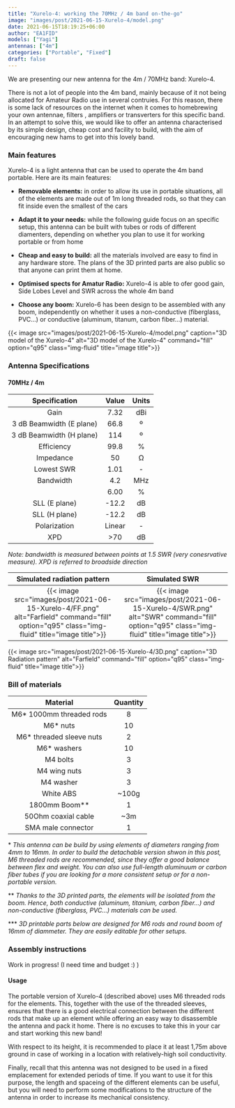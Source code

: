 ```yaml
---
title: "Xurelo-4: working the 70MHz / 4m band on-the-go"
image: "images/post/2021-06-15-Xurelo-4/model.png"
date: 2021-06-15T18:19:25+06:00
author: "EA1FID"
models: ["Yagi"]
antennas: ["4m"]
categories: ["Portable", "Fixed"]
draft: false
---
```


We are presenting our new antenna for the 4m / 70MHz band: Xurelo-4.

There is not a lot of people into the 4m band, mainly because of it not being allocated for Amateur Radio use in several contruies. For this reason, there is some lack of resources on the internet when it comes to homebrewing your own antennae, filters , amplifiers or transverters for this specific band. In an attempt to solve this, we would like to offer an antenna characterised by its simple design, cheap cost and facility to build, with the aim of encouraging new hams to get into this lovely band.




### Main features

Xurelo-4 is a light antenna that can be used to operate the 4m band portable. Here are its main features:

- **Removable elements:** in order to allow its use in portable situations, all of the elements are made out of 1m long threaded rods, so that they can fit inside even the smallest of the cars

- **Adapt it to your needs:** while the following guide focus on an specific setup, this antenna can be built with tubes or rods of different diamenters, depending on whether you plan to use it for working portable or from home 

- **Cheap and easy to build:** all the materials involved are easy to find in any hardware store. The plans of the 3D printed parts are also public so that anyone can print them at home.

- **Optimised spects for Amatur Radio:** Xurelo-4 is able to ofer good gain, Side Lobes Level and SWR across the whole 4m band

- **Choose any boom:** Xurelo-6 has been design to be assembled with any boom, independently on whether it uses a non-conductive (fiberglass, PVC...) or conductive (aluminum, titanum, carbon fiber...) material.


{{< image src="images/post/2021-06-15-Xurelo-4/model.png" caption="3D model of the Xurelo-4" alt="3D model of the Xurelo-4" command="fill" option="q95" class="img-fluid" title="image title">}}


### Antenna Specifications

#### 70MHz / 4m

|           **Specification**           |  **Value** | **Units** |
|:------------------------:|:------:|:-----:|
|           Gain           |    7.32    |  dBi  |
| 3 dB Beamwidth (E plane) |    66.8    |   º   |
| 3 dB Beamwidth (H plane) |    114     |   º   |
|        Efficiency        |    99.8    |   %   |
|         Impedance        |    50      |   Ω   |
|        Lowest SWR        |    1.01    |   -   |
|         Bandwidth        |    4.2     |  MHz  |
|                          |    6.00    |   %   |
|       SLL (E plane)      |    -12.2   |   dB  |
|       SLL (H plane)      |    -12.2   |   dB  |
|       Polarization       |    Linear  |   -   |
|            XPD           |    >70     |   dB  |

*Note: bandwidth is measured between points at 1.5 SWR (very conesrvative measure). XPD is referred to broadside direction*

Simulated radiation pattern | Simulated SWR
:-------------------------:|:-------------------------:
{{< image src="images/post/2021-06-15-Xurelo-4/FF.png" alt="Farfield" command="fill" option="q95" class="img-fluid" title="image title">}}  |  {{< image src="images/post/2021-06-15-Xurelo-4/SWR.png" alt="SWR" command="fill" option="q95" class="img-fluid" title="image title">}}

{{< image src="images/post/2021-06-15-Xurelo-4/3D.png" caption="3D Radiation pattern" alt="Farfield" command="fill" option="q95" class="img-fluid" title="image title">}}


### Bill of materials

|                 **Material**                  |**Quantity**|
|:---------------------------------------------:|:--------:|
|            M6* 1000mm threaded rods           |     8    |
|                   M6* nuts                    |    10    |
|            M6* threaded sleeve nuts           |     2    |
|                 M6* washers                   |    10    |
|                   M4 bolts                    |     3    |
|                   M4 wing nuts                |     3    |
|                   M4 washer                   |     3    |
|                  White ABS                    |   ~100g  |
|                1800mm Boom**                  |     1    |
|             50Ohm coaxial cable               |    ~3m   |
|              SMA male connector               |     1    |


\* *This antenna can be build by using elements of diameters ranging from 4mm to 16mm. In order to build the detachable version shwon in this post, M6 threaded rods are recommended, since they offer a good balance between flex and weight. You can also use full-length aluminuum or carbon fiber tubes if you are looking for a more consistent setup or for a non-portable version.* 

\*\* *Thanks to the 3D printed parts, the elements will be isolated from the boom. Hence, both conductive (aluminum, titanium, carbon fiber...) and non-conductive (fiberglass, PVC...) materials can be used.*

\*\*\* *3D printable parts below are designed for M6 rods and round boom of 16mm of diammeter. They are easily editable for other setups.*

### Assembly instructions

Work in progress! (I need time and budget :) )
<!--
The following points refer to the portable version of the antenna, made out of M6 threaded rods. Recall that it is also possible to choose other materials for using this antenna in a non-portable way.

>All of the measurements, plans, .stl files and more can be found in our [GitHub repository](https://github.com/pepassaco/FIDtennas)

1. Cut the threaded rods in the lengths described at our repository.

*Note: if you own a nanoVNA, you may be interested in cutting the dipoles a bit longer so that you can then tune the antenna according to you needs.*

2. Print three of the element supports using high enought infill (around 20% or more in case of using different materials). Once printed, take two of them (director and reflector) and introduce a threaded sleeve at the center hole of the printed part. Then, screw one threaded rods on each side of the sleeve, so that they fit inside the lateral holes of the printed supports. Once they are tight, use a nut and a washer to fix each side of the element

3. Assemble the dipole similarly to the rest of the elements, but introducing the rod though only one of the holes of the support. Fix each leg of the dipole by using two nuts (one inside the support and one outside it).


4. Peel around 3-4cm of coaxial cable wire (inner and outer conductors). Untighten a bit the outer nut of one of the legs of the dipole. Coil the wire around the threaded rod so that it makes a full lap around it. Cut any remaining piece of wire and screw the nut again, the more tight the better. Repeat the process with the other dipole leg. The result should look like the following picture:

5. Draw some marks on the boom corresponding to the emplacement of the different elements, starting with the last 70cm director at the begining of the mast. Drill M4 holes corresponding to their corerct emplacement across the boom. Assemble the three elements by using the M4 bolts, the washers and the wing nuts.

6. Solder the SMA connector.

7. Enjoy!
-->

#### Usage

The portable version of Xurelo-4 (described above) uses M6 threaded rods for the elements. This, together with the use of the threaded sleeves, ensures that there is a good electrical connection between the different rods that make up an element while offering an easy way to disassemble the antenna and pack it home. There is no excuses to take this in your car and start working this new band!

With respect to its height, it is recommended to place it at least 1,75m above ground in case of working in a location with relatively-high soil conductivity. 

Finally, recall that this antenna was not designed to be used in a fixed emplacement for extended periods of time. If you want to use it for this purpose, the length and spaceing of the different elements can be useful, but you will need to perform some modifications to the structure of the antenna in order to increase its mechanical consistency.

